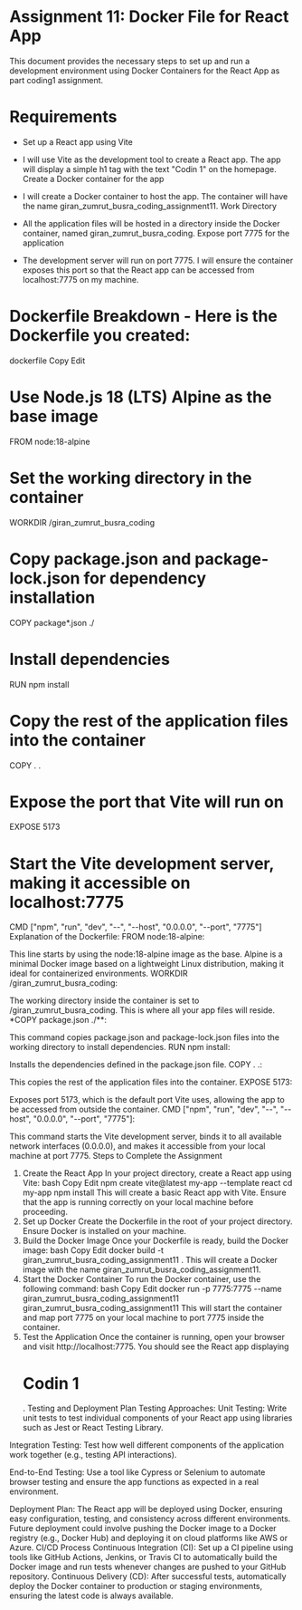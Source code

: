 
# Assignment 11: Docker File for React App
This document provides the necessary steps to set up and run a development environment using Docker Containers for the React App as part coding1 assignment.

# Requirements
* Set up a React app using Vite

* I will use Vite as the development tool to create a React app. The app will display a simple h1 tag with the text "Codin 1" on the homepage.
Create a Docker container for the app

* I will create a Docker container to host the app. The container will have the name giran_zumrut_busra_coding_assignment11.
Work Directory

* All the application files will be hosted in a directory inside the Docker container, named giran_zumrut_busra_coding.
  Expose port 7775 for the application

* The development server will run on port 7775. I will ensure the container exposes this port so that the React app can be accessed from localhost:7775 on my machine.

# Dockerfile Breakdown - Here is the Dockerfile you created:

dockerfile
Copy
Edit
# Use Node.js 18 (LTS) Alpine as the base image
FROM node:18-alpine

# Set the working directory in the container
WORKDIR /giran_zumrut_busra_coding

# Copy package.json and package-lock.json for dependency installation
COPY package*.json ./

# Install dependencies
RUN npm install

# Copy the rest of the application files into the container
COPY . .

# Expose the port that Vite will run on
EXPOSE 5173

# Start the Vite development server, making it accessible on localhost:7775
CMD ["npm", "run", "dev", "--", "--host", "0.0.0.0", "--port", "7775"]
Explanation of the Dockerfile:
FROM node:18-alpine:

This line starts by using the node:18-alpine image as the base. Alpine is a minimal Docker image based on a lightweight Linux distribution, making it ideal for containerized environments.
WORKDIR /giran_zumrut_busra_coding:

The working directory inside the container is set to /giran_zumrut_busra_coding. This is where all your app files will reside.
*COPY package.json ./**:

This command copies package.json and package-lock.json files into the working directory to install dependencies.
RUN npm install:

Installs the dependencies defined in the package.json file.
COPY . .:

This copies the rest of the application files into the container.
EXPOSE 5173:

Exposes port 5173, which is the default port Vite uses, allowing the app to be accessed from outside the container.
CMD ["npm", "run", "dev", "--", "--host", "0.0.0.0", "--port", "7775"]:

This command starts the Vite development server, binds it to all available network interfaces (0.0.0.0), and makes it accessible from your local machine at port 7775.
Steps to Complete the Assignment
1. Create the React App
In your project directory, create a React app using Vite:
bash
Copy
Edit
npm create vite@latest my-app --template react
cd my-app
npm install
This will create a basic React app with Vite. Ensure that the app is running correctly on your local machine before proceeding.
2. Set up Docker
Create the Dockerfile in the root of your project directory.
Ensure Docker is installed on your machine.
3. Build the Docker Image
Once your Dockerfile is ready, build the Docker image:
bash
Copy
Edit
docker build -t giran_zumrut_busra_coding_assignment11 .
This will create a Docker image with the name giran_zumrut_busra_coding_assignment11.
4. Start the Docker Container
To run the Docker container, use the following command:
bash
Copy
Edit
docker run -p 7775:7775 --name giran_zumrut_busra_coding_assignment11 giran_zumrut_busra_coding_assignment11
This will start the container and map port 7775 on your local machine to port 7775 inside the container.
5. Test the Application
Once the container is running, open your browser and visit http://localhost:7775.
You should see the React app displaying <h1>Codin 1</h1>.
Testing and Deployment Plan
Testing Approaches:
Unit Testing:
Write unit tests to test individual components of your React app using libraries such as Jest or React Testing Library.

Integration Testing:
Test how well different components of the application work together (e.g., testing API interactions).

End-to-End Testing:
Use a tool like Cypress or Selenium to automate browser testing and ensure the app functions as expected in a real environment.

Deployment Plan:
The React app will be deployed using Docker, ensuring easy configuration, testing, and consistency across different environments.
Future deployment could involve pushing the Docker image to a Docker registry (e.g., Docker Hub) and deploying it on cloud platforms like AWS or Azure.
CI/CD Process
Continuous Integration (CI):
Set up a CI pipeline using tools like GitHub Actions, Jenkins, or Travis CI to automatically build the Docker image and run tests whenever changes are pushed to your GitHub repository.
Continuous Delivery (CD):
After successful tests, automatically deploy the Docker container to production or staging environments, ensuring the latest code is always available.
